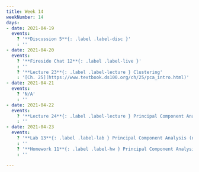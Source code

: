 ```yaml
---
title: Week 14
weekNumber: 14
days:
- date: 2021-04-19
  events:
    ? '**Discussion 5**{: .label .label-disc }'
    : ''
- date: 2021-04-20
  events:
    ? '**Fireside Chat 12**{: .label .label-live }'
    : ''
    ? '**Lecture 23**{: .label .label-lecture } Clustering'
    : '[Ch. 25](https://www.textbook.ds100.org/ch/25/pca_intro.html)'
- date: 2021-04-21
  events:
    ? 'N/A'
    : ''
- date: 2021-04-22
  events:
    ? '**Lecture 24**{: .label .label-lecture } Principal Component Analysis'
    : ''
- date: 2021-04-23
  events:
    ? '**Lab 13**{: .label .label-lab } Principal Component Analysis (due Apr 29)'
    : ''
    ? '**Homework 11**{: .label .label-hw } Principal Component Analysis (due Apr 29)'
    : ''

---
```

